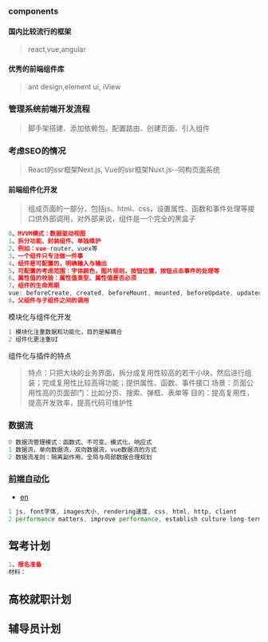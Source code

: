### components

#### 国内比较流行的框架

>react,vue,angular

#### 优秀的前端组件库

>ant design,element ui, iView

### 管理系统前端开发流程

>脚手架搭建、添加依赖包、配置路由、创建页面、引入组件

### 考虑SEO的情况

>React的ssr框架Next.js, Vue的ssr框架Nuxt.js--同构页面系统

#### 前端组件化开发

>组成页面的一部分，包括js、html、css，设置属性、函数和事件处理等接口供外部调用，对外部来说，组件是一个完全的黑盒子

```js
0、MVVM模式：数据驱动视图
1、拆分功能、封装组件、单独维护
2、例如：vue-router、vuex等
3、一个组件只专注做一件事
4、组件是可配置的，明确输入与输出
5、可配置的考虑范围：字体颜色，图片规则，按钮位置，按钮点击事件的处理等
6、属性值的校验：属性值类型、属性值是否必须
7、组件的生命周期
vue: beforeCreate, created, beforeMount, mounted, beforeUpdate, updated, beforeDestroy, destroyed, errorCapture, errorCaptured
8、父组件与子组件之间的调用
```

模块化与组件化开发
```js
1 模块化注重数据和功能化，目的是解耦合
2 组件化更注重UI
```

组件化与插件的特点
>特点：只把大块的业务界面，拆分成复用性较高的若干小块，然后进行组装；完成复用性比较高得功能；提供属性、函数、事件接口
>场景：页面公用性高的页面部门：比如分页、搜索、弹框、表单等
>目的：提高复用性，提高开发效率，提高代码可维护性

### 数据流

```js
0 数据流管理模式：函数式、不可变、模式化、响应式
1 数据流，单向数据流，双向数据流，vue数据流的方式
2 数据流准则：隔离副作用、全局与局部数据合理规划
```

### [前端自动化](https://juejin.im/post/5a966bd16fb9a0635172a50a)

* [en](https://www.smashingmagazine.com/2018/01/front-end-performance-checklist-2018-pdf-pages/)

```js
1 js, font字体, images大小, rendering速度, css, html, http, client
2 performance matters, improve performance, establish culture long-term
```


## 驾考计划
```js
1、报名准备
材料： 
```

## 高校就职计划

## 辅导员计划

